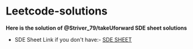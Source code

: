 # Leetcode-solutions
**Here is the solution of @Striver_79/takeUforward SDE sheet solutions**
- SDE Sheet Link if you don't have:- [SDE SHEET](https://docs.google.com/document/d/1SM92efk8oDl8nyVw8NHPnbGexTS9W-1gmTEYfEurLWQ/edit)
